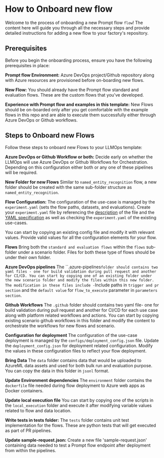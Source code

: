 # How to Onboard new flow

Welcome to the process of onboarding a new Prompt flow `flow`! The content here will guide you through all the necessary steps and provide detailed instructions for adding a new flow to your factory's repository.

## Prerequisites

Before you begin the onboarding process, ensure you have the following prerequisites in place:

**Prompt flow Environment:** Azure DevOps project/Github repository along with Azure resources are provisioned before on-boarding new flows.

**New Flow:** You should already have the Prompt flow standard and evaluation flows. These are the custom flows that you've developed.

**Experience with Prompt flow and examples in this template:** New Flows should be on-boarded only after you get comfortable with the example flows in this repo and are able to execute them successfully either through Azure DevOps or Github workflows.

## Steps to Onboard new Flows

Follow these steps to onboard new Flows to your LLMOps template:

**Azure DevOps or Github Workflow or both:** Decide early on whether the LLMOps will use Azure DevOps or Github Workflows for Orchestration. Depending on this configuration either both or any one of these pipelines will be required.

**New Folder for new Flows** Similar to `named_entity_recognition` flow, a new folder should be created with the same sub-folder structure as `named_entity_recognition`.

**Flow Configuration:** The configuration of the use-case is managed by the `experiment.yaml` (sets the flow paths, datasets, and evaluations). Create your `experiment.yaml` file by referencing the [description](./the_experiment_file.md) of the file and the [YAML specification](./experiment.yaml) as well as checking the `experiment.yaml` of the existing use-cases.

You can start by copying an existing config file and modify it with relevant values. Provide valid values for all the configuration elements for your flow.

**Flows** Bring both the `standard and evaluation flows` within the `flows` sub-folder under a scenario folder. Files for both these type of flows should be under their own folder.

**Azure DevOps pipelines** The ``.azure-pipelines` folder should contains two yaml files - one for build validation during pull request and another for CI/CD. You can start by copying one of an existing folder under the new scenario folder and modify the files within this new folder. The modification in these files include - `Include
paths in `trigger and pr section` and the `default value` for `flow_to_execute` parameter in `parameters section`.

**Github Workflows** The `.github` folder should contains two yaml file- one for build validation during pull request and another for CI/CD for each use case along with platform related workflows and actions. You can start by copying existing scenario github workflows in this folder and modify the content to orchestrate the workflows for new flows and scenario.

**Configuration for deployment**  The configuration of the use-case deployment is managed by the `configs/deployment_config.json` file. Update the `deployment_config.json` for deployment related configuration. Modify the values in these configuration files to reflect your flow deployment.

**Bring Data**  The `data` folder contains data that would be uploaded to AzureML data assets and used for both bulk run and evaluation purpose. You can copy the data in this folder in `jsonl` format.

**Update Environment dependencies** The `environment` folder contains the `dockerfile` file needed during flow deployment to Azure web apps as Docker containers.

**Update local execution file**  You can start by copying one of the scripts in the `local_execution` folder and execute it after modifying variable values related to flow and data location.

**Write tests in tests folder:** The `tests` folder contains unit test implementation for the flows. These are python tests that will get executed as part of PR pipelines.

**Update sample-request.json:** Create a new file 'sample-request.json' containing data needed to test a Prompt flow endpoint after deployment from within the pipelines.
